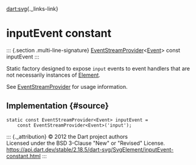 [dart:svg](../../dart-svg/dart-svg-library){._links-link}

inputEvent constant
===================

::: {.section .multi-line-signature}
[EventStreamProvider](../../dart-html/eventstreamprovider-class)\<[Event](../../dart-html/event-class)\>
const inputEvent
:::

Static factory designed to expose `input` events to event handlers that
are not necessarily instances of
[Element](../../dart-html/element-class).

See [EventStreamProvider](../../dart-html/eventstreamprovider-class) for
usage information.

Implementation {#source}
--------------

``` {.language-dart data-language="dart"}
static const EventStreamProvider<Event> inputEvent =
    const EventStreamProvider<Event>('input');
```

::: {._attribution}
© 2012 the Dart project authors\
Licensed under the BSD 3-Clause \"New\" or \"Revised\" License.\
<https://api.dart.dev/stable/2.18.5/dart-svg/SvgElement/inputEvent-constant.html>
:::
